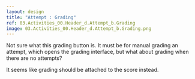 ```yaml
---
layout: design
title: "Attempt : Grading"
ref: 03.Activities_00.Header_d.Attempt_b.Grading
image: 03.Activities_00.Header_d.Attempt_b.Grading.png
---
```


Not sure what this grading button is. It must be for manual grading an attempt, which opens the grading interface, but what about grading when there are no attempts?

It seems like grading should be attached to the score instead.
